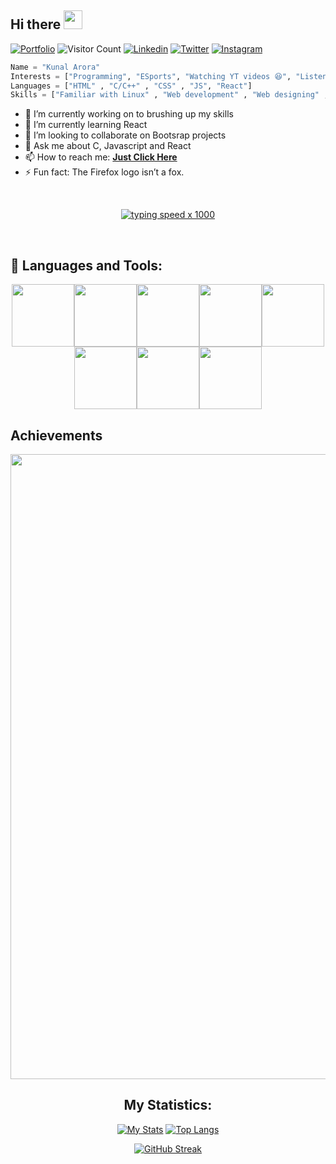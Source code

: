 ## Hi there <img src="https://raw.githubusercontent.com/MartinHeinz/MartinHeinz/master/wave.gif" width="30px">


[![Portfolio](https://img.shields.io/website?color=blue&label=Portfolio&style=flat&up_message=Online&url=https://www.facebook.com)](https://kunalthedev.github.io/portfolio/)
![Visitor Count](https://komarev.com/ghpvc/?username=kunalthedev&color=blue&logo=flat)
[![Linkedin](https://img.shields.io/badge/kunalthedev-black?style=flat&logo=Linkedin&logoColor=blue&link=https://linkedin.com/in/kunal-arora-2a10771a5/)](https://linkedin.com/in/kunal-arora-2a10771a5/)
[![Twitter](https://img.shields.io/badge/kunalthedev-black?style=flat&logo=Twitter&logoColor=blue&link=https:https:https://twitter.com/kunalthedev)](https://twitter.com/kunaaaaaalll)
[![Instagram](https://img.shields.io/badge/kunalthedev-black?style=flat&logo=Instagram&logoColor=pink&link=https:https:https:/www.instagram.com/sbajaj_02/)](https://www.instagram.com/kunaaaaalll/)


```python
Name = "Kunal Arora"
Interests = ["Programming", "ESports", "Watching YT videos 😆", "Listening Music" , "Web Development"]
Languages = ["HTML" , "C/C++" , "CSS" , "JS", "React"]
Skills = ["Familiar with Linux" , "Web development" , "Web designing" , "MS office"]
```  

- 🔭 I’m currently working on to brushing up my skills
- 🌱 I’m currently learning React
- 👯 I’m looking to collaborate on Bootsrap projects
- 💬 Ask me about C, Javascript and React
- 📫 How to reach me: <a href="mailto:10kunalji@gmail.com"><b>Just Click Here</b></a>
- ⚡ Fun fact: The Firefox logo isn’t a fox. 

<br>
<div align=center>

[![typing speed x 1000](https://64.media.tumblr.com/bc91fffa1f7f71014fddf10d3d2decbd/tumblr_pkxty5psM71sguk2k_500.gifv)](https://github.com/anon)
</div>
<br>

## 🧰 Languages and Tools:
<p align="center">
<img src="https://media.giphy.com/media/XAxylRMCdpbEWUAvr8/giphy.gif" width="100" height="100"><img src="https://media.giphy.com/media/fsEaZldNC8A1PJ3mwp/giphy.gif" width="100" height="100"><img src="https://media.giphy.com/media/IdyAQJVN2kVPNUrojM/giphy.gif" width="100" height="100"><img src="https://media.giphy.com/media/eNAsjO55tPbgaor7ma/giphy.gif" width="100" height="100"><img src="https://media.giphy.com/media/ln7z2eWriiQAllfVcn/giphy.gif" width="100" height="100"><img src="https://media.giphy.com/media/kdFc8fubgS31b8DsVu/giphy.gif" width="100" height="100"><img src="https://media.giphy.com/media/wgFWLRiND4bkyYR4IN/giphy.gif" width="100" height="100"><img src="https://media.giphy.com/media/vISmwpBJUNYzukTnVx/giphy.gif" width="100" height="100"></p>

## Achievements

<a href="https://github.com/sanchitbajaj02">
  <img width="1000" src="https://github-profile-trophy.vercel.app/?username=kunalthedev&row=1&column=7&margin-w=5&no-frame=true"/>
</a>
<br/>

<div align="center">

## My Statistics:

[![My Stats](https://github-readme-stats.vercel.app/api?username=kunalthedev&show_icons=true&title_color=fe6287&icon_color=fe6287&text_color=ffffff&bg_color=0a192f&count_private=true)](https://github.com/kunalthedev?tab=repositories)
[![Top Langs](https://github-readme-stats.vercel.app/api/top-langs/?username=kunalthedev&layout=compact&show_icons=true&title_color=fe6287&icon_color=fe6287&text_color=ffffff&bg_color=0a192f)](https://github.com/kunalthedev?tab=repositories)

</div>
<!-- - 🤔 I’m looking for help with  -->

<div align=center>


[![GitHub Streak](https://github-readme-streak-stats.herokuapp.com?user=kunalthedev&theme=prussian)](https://git.io/streak-stats)
</div>


